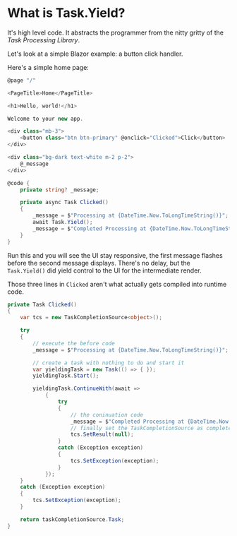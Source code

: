 # What is Task.Yield?

It's high level code.  It abstracts the programmer from the nitty gritty of the *Task Processing Library*.

Let's look at a simple Blazor example: a button click handler.

Here's a simple home page:

```csharp
@page "/"

<PageTitle>Home</PageTitle>

<h1>Hello, world!</h1>

Welcome to your new app.

<div class="mb-3">
    <button class="btn btn-primary" @onclick="Clicked">Click</button>
</div>

<div class="bg-dark text-white m-2 p-2">
    @_message
</div>

@code {
    private string? _message;

    private async Task Clicked()
    {
        _message = $"Processing at {DateTime.Now.ToLongTimeString()}";
        await Task.Yield();
        _message = $"Completed Processing at {DateTime.Now.ToLongTimeString()}";
    }
}
```

Run this and you will see the UI stay responsive, the first message flashes before the second message displays.  There's no delay, but the `Task.Yield()` did yield control to the UI for the intermediate render.

Those three lines in `Clicked` aren't what actually gets compiled into runtime code.


```csharp
private Task Clicked()
{
    var tcs = new TaskCompletionSource<object>();

    try
    {
        // execute the before code
        _message = $"Processing at {DateTime.Now.ToLongTimeString()}";

        // create a task with nothing to do and start it
        var yieldingTask = new Task(() => { });
        yieldingTask.Start();

        yieldingTask.ContinueWith(await =>
            {
                try
                {
                    // the coninuation code
                    _message = $"Completed Processing at {DateTime.Now.ToLongTimeString()}";
                    // finally set the TaskCompletionSource as complete
                    tcs.SetResult(null);
                }
                catch (Exception exception)
                {
                    tcs.SetException(exception);
                }
            });
    }
    catch (Exception exception)
    {
        tcs.SetException(exception);
    }

    return taskCompletionSource.Task;
}
```
